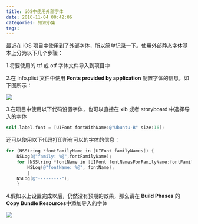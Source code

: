 ```yaml
---
title: iOS中使用外部字体
date: 2016-11-04 00:42:06
categories: 知识小集
tags:
---
```


最近在 iOS 项目中使用到了外部字体，所以简单记录一下。使用外部静态字体基本上分为以下几个步骤：

1.将要使用的 ttf 或 otf 字体文件导入到项目中

2.在 info.plist 文件中使用 **Fonts provided by application** 配置字体的信息，如下图所示：

![](http://ww1.sinaimg.cn/large/8f27fe81gw1f9fekbnn6gj216c0m8dop.jpg)

3.在项目中使用以下代码设置字体，也可以直接在 xib 或者 storyboard 中选择导入的字体

<!---more--->

```ObjectiveC
self.label.font = [UIFont fontWithName:@"Ubuntu-B" size:16];
```

还可以使用以下代码打印所有可以的字体的信息：

```ObjectiveC
for (NSString *fontFamilyName in [UIFont familyNames]) {
	NSLog(@"family: %@",fontFamilyName);
    for (NSString *fontName in [UIFont fontNamesForFamilyName:fontFamilyName]) {
        NSLog(@"fontName: %@", fontName);        
    	}
  	NSLog(@"---------");
    }
```

4.假如以上设置完成以后，仍然没有预期的效果，那么请在 **Build Phases** 的 **Copy Bundle Resources**中添加导入的字体

![](http://ww4.sinaimg.cn/large/8f27fe81gw1f9fer44p3bj216a0ms43o.jpg)

